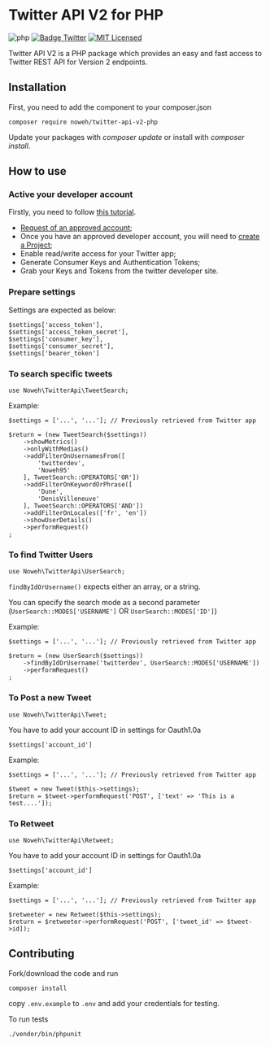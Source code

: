 # Twitter API V2 for PHP

![php](https://img.shields.io/badge/PHP-v7.3-828cb7.svg?style=flat-square)
[![Badge Twitter](https://img.shields.io/endpoint?url=https%3A%2F%2Ftwbadges.glitch.me%2Fbadges%2Fv2)](https://developer.twitter.com/en/docs/twitter-api)
[![MIT Licensed](https://img.shields.io/badge/license-MIT-brightgreen.svg?style=flat-square)](licence.md)

Twitter API V2 is a PHP package which provides an easy and fast access to Twitter REST API for Version 2 endpoints.


## Installation
First, you need to add the component to your composer.json
```
composer require noweh/twitter-api-v2-php
```
Update your packages with *composer update* or install with *composer install*.

## How to use

### Active your developer account
Firstly, you need to follow [this tutorial](https://developer.twitter.com/en/docs/tutorials/getting-started-with-r-and-v2-of-the-twitter-api).
- [Request of an approved account](https://developer.twitter.com/en/apply-for-access);
- Once you have an approved developer account, you will need to [create a Project](https://developer.twitter.com/en/docs/projects/overview);
- Enable read/write access for your Twitter app;
- Generate Consumer Keys and Authentication Tokens;
- Grab your Keys and Tokens from the twitter developer site.

### Prepare settings
Settings are expected as below:

    $settings['access_token'],
    $settings['access_token_secret'],
    $settings['consumer_key'],
    $settings['consumer_secret'],
    $settings['bearer_token']

### To search specific tweets
    use Noweh\TwitterApi\TweetSearch;

Example:

    $settings = ['...', '...']; // Previously retrieved from Twitter app

    $return = (new TweetSearch($settings))
        ->showMetrics()
        ->onlyWithMedias()
        ->addFilterOnUsernamesFrom([
            'twitterdev',
            'Noweh95'
        ], TweetSearch::OPERATORS['OR'])
        ->addFilterOnKeywordOrPhrase([
            'Dune',
            'DenisVilleneuve'
        ], TweetSearch::OPERATORS['AND'])
        ->addFilterOnLocales(['fr', 'en'])
        ->showUserDetails()
        ->performRequest()
    ;

### To find Twitter Users
    use Noweh\TwitterApi\UserSearch;

`findByIdOrUsername()` expects either an array, or a string.

You can specify the search mode as a second parameter (`UserSearch::MODES['USERNAME']` OR `UserSearch::MODES['ID']`)

Example:

    $settings = ['...', '...']; // Previously retrieved from Twitter app

    $return = (new UserSearch($settings))
        ->findByIdOrUsername('twitterdev', UserSearch::MODES['USERNAME'])
        ->performRequest()
    ;

### To Post a new Tweet
    use Noweh\TwitterApi\Tweet;

You have to add your account ID in settings for Oauth1.0a

    $settings['account_id']

Example:

    $settings = ['...', '...']; // Previously retrieved from Twitter app

    $tweet = new Tweet($this->settings);
    $return = $tweet->performRequest('POST', ['text' => 'This is a test....']);

### To Retweet
    use Noweh\TwitterApi\Retweet;

You have to add your account ID in settings for Oauth1.0a
    
    $settings['account_id']

Example:
    
    $settings = ['...', '...']; // Previously retrieved from Twitter app

    $retweeter = new Retweet($this->settings);
    $return = $retweeter->performRequest('POST', ['tweet_id' => $tweet->id]);

## Contributing
Fork/download the code and run

`composer install`

copy `.env.example` to `.env` and add your credentials for testing.

To run tests

`./vendor/bin/phpunit`